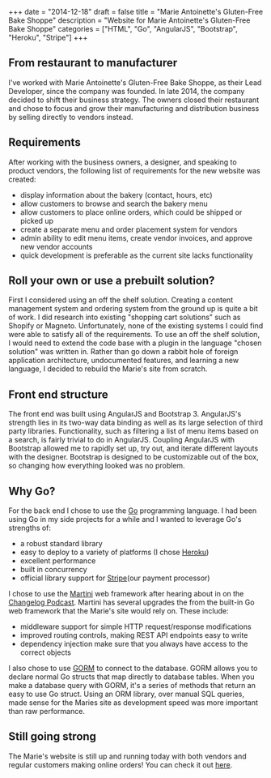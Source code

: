 +++
date = "2014-12-18"
draft = false
title = "Marie Antoinette's Gluten-Free Bake Shoppe"
description = "Website for Marie Antoinette's Gluten-Free Bake Shoppe"
categories = ["HTML", "Go", "AngularJS", "Bootstrap", "Heroku", "Stripe"]
+++

## From restaurant to manufacturer
I've worked with Marie Antoinette's Gluten-Free Bake Shoppe, as their Lead Developer, since the company was founded. In late 2014, the company decided to shift their business strategy. The owners closed their restaurant and chose to focus and grow their manufacturing and distribution business by selling directly to vendors instead.

## Requirements
After working with the business owners, a designer, and speaking to product vendors, the following list of requirements for the new website was created:

* display information about the bakery (contact, hours, etc)
* allow customers to browse and search the bakery menu
* allow customers to place online orders, which could be shipped or picked up
* create a separate menu and order placement system for vendors
* admin ability to edit menu items, create vendor invoices, and approve new vendor accounts
* quick development is preferable as the current site lacks functionality

## Roll your own or use a prebuilt solution?

First I considered using an off the shelf solution. Creating a content management system and ordering system from the ground up is quite a bit of work. I did research into existing "shopping cart solutions" such as Shopify or Magneto. Unfortunately, none of the existing systems I could find were able to satisfy all of the requirements. To use an off the shelf solution, I would need to extend the code base with a plugin in the language "chosen solution" was written in. Rather than go down a rabbit hole of foreign application architecture, undocumented features, and learning a new language, I decided to rebuild the Marie's site from scratch.

## Front end structure

The front end was built using AngularJS and Bootstrap 3. AngularJS's strength lies in its two-way data binding as well as its large selection of third party libraries. Functionality, such as filtering a list of menu items based on a search, is fairly trivial to do in AngularJS. Coupling AngularJS with Bootstrap allowed me to rapidly set up, try out, and iterate different layouts with the designer. Bootstrap is designed to be customizable out of the box, so changing how everything looked was no problem.

## Why Go?

For the back end I chose to use the [Go](http://golang.org/) programming language. I had been using Go in my side projects for a while and I wanted to leverage Go's strengths of:

* a robust standard library
* easy to deploy to a variety of platforms (I chose [Heroku](https://www.heroku.com/))
* excellent performance
* built in concurrency
* official library support for [Stripe](https://stripe.com/)(our payment processor)

I chose to use the [Martini](http://martini.codegangsta.io/) web framework after hearing about in on the [Changelog Podcast](https://changelog.com/117/). Martini has several upgrades the from the built-in Go web framework that the Marie's site would rely on. These include:

* middleware support for simple HTTP request/response modifications
* improved routing controls, making REST API endpoints easy to write
* dependency injection make sure that you always have access to the correct objects

I also chose to use [GORM](https://github.com/jinzhu/gorm) to connect to the database. GORM allows you to declare normal Go structs that map directly to database tables. When you make a database query with GORM, it's a series of methods that return an easy to use Go struct. Using an ORM library, over manual SQL queries, made sense for the Maries site as development speed was more important than raw performance.

## Still going strong

The Marie's website is still up and running today with both vendors and regular customers making online orders! You can check it out [here](https://www.mariesglutenfree.com).
